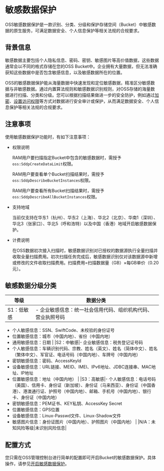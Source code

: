 # 敏感数据保护

OSS敏感数据保护是一款识别、分类、分级和保护存储空间（Bucket）中敏感数据的原生服务，可满足数据安全、个人信息保护等相关法规的合规要求。

## 背景信息

敏感数据主要包括个人隐私信息、密码、密钥、敏感图片等高价值数据，这些数据通常会以不同的格式存储在您的OSS Bucket中。企业拥有大量数据，但无法准确获知这些数据中是否包含敏感信息，以及敏感数据所在的位置。

OSS的敏感数据保护能从海量数据中快速发现和定位敏感数据，精准区分敏感数据与非敏感数据。通过内置算法规则和敏感数据识别规则，对OSS存储的海量数据进行扫描、分类和分级。您可以根据扫描结果做进一步的安全防护，例如通过[加密](/cn.zh-CN/控制台用户指南/存储空间管理/基础设置/设置服务器端加密.md)、[设置访问权限](/cn.zh-CN/开发指南/数据安全/访问控制/访问控制概述.md)等方式对数据进行安全审计或保护，从而满足数据安全、个人信息保护等相关法规的合规要求。

## 注意事项

使用敏感数据保护功能时，有如下注意事项：

-   权限说明

    RAM用户要扫描指定Bucket中包含的敏感数据时，需授予`oss:SddpCreateDataLimit`权限。

    RAM用户要查看单个Bucket扫描结果时，需授予`oss:SddpDescribeBucketInstances`权限。

    RAM用户要查看所有Bucket扫描结果时，需授予`oss:SddpDescribeAllBucketInstances`权限。

-   支持地域

    当前仅支持在华东1（杭州）、华东2（上海）、华北2（北京）、华南1（深圳）、华北3（张家口）、华北5（呼和浩特）以及中国（香港）地域开启敏感数据保护。

-   计费说明

    在OSS数据初次接入扫描时，敏感数据识别对已授权的数据源执行全量扫描并收取全量扫描费用。初次扫描任务完成后，敏感数据识别仅对该数据源中新增或修改的文件收取扫描费用。扫描费用=扫描数据量（GB）×每GB单价（0.20元）。


## 敏感数据分级分类

|等级|数据分类|
|--|----|
|S1：低敏感|-   企业敏感信息：统一社会信用代码、组织机构代码、营业执照号码
-   个人敏感信息：SSN、SwiftCode、未校验的身份证号
-   位置敏感信息：城市（中国内地）、省份（中国内地）
-   通用敏感信息：日期 |
|S2：中敏感|-   企业敏感信息：税务登记证号码
-   个人敏感信息：车辆识别代码、宗教、姓名（英文）、姓名（简体中文）、姓名（繁体中文）、军官证、电话号码（中国内地）、车牌号（中国内地）
-   密钥敏感信息：密码、AccessKeyId
-   设备敏感信息：URL链接、MEID、IMEI、IPv6地址、JDBC连接串、MAC地址、IP地址
-   位置敏感信息：地址（中国内地） |
|S3：高敏感|-   个人敏感信息：电话号码（美国）、信用卡、身份证（新加坡）、身份证（马来西亚）、身份证（中国香港）、港澳通行证、护照号（中国内地）、邮箱、手机号（中国内地）、银行卡、身份证（中国内地）
-   密钥敏感信息：PEM证书、KEY私钥、AccessKey Secret
-   位置敏感信息：GPS位置
-   设备敏感信息：Linux-Passwd文件、Linux-Shadow文件
-   敏感图片信息：身份证图片（中国内地）、护照图片（中国内地） |
|N/A：未知风险等级|未识别风险信息|

## 配置方式

您只需在OSS管理控制台进行简单的配置即可开启Bucket的敏感数据保护。具体操作，请参见[开启敏感数据保护](/cn.zh-CN/控制台用户指南/开启敏感数据保护.md)。

